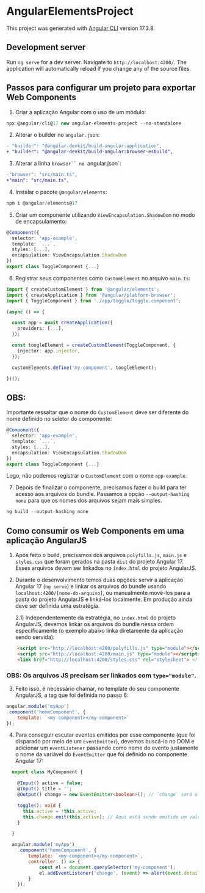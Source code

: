 # AngularElementsProject

This project was generated with [Angular CLI](https://github.com/angular/angular-cli) version 17.3.8.

## Development server

Run `ng serve` for a dev server. Navigate to `http://localhost:4200/`. The application will automatically reload if you change any of the source files.

## Passos para configurar um projeto para exportar Web Components
1) Criar a aplicação Angular com o uso de um módulo:
```typescript
npx @angular/cli@17 new angular-elements-project --no-standalone
```

2) Alterar o builder no `angular.json`:
```diff
- "builder": "@angular-devkit/build-angular:application",
+ "builder": "@angular-devkit/build-angular:browser-esbuild",
```

3) Alterar a linha `browser`` no `angular.json`:
```diff
-"browser": "src/main.ts",
+"main": "src/main.ts",
```

4) Instalar o pacote `@angular/elements`:
```typescript
npm i @angular/elements@17
```

5) Criar um componente utilizando `ViewEncapsulation.ShadowDom` no modo de encapsulamento:
```typescript
@Component({
  selector: 'app-example',
  template: `...`,
  styles: [...],
  encapsulation: ViewEncapsulation.ShadowDom
})
export class ToggleComponent {...}
```

6) Registrar seus componentes como `CustomElement` no arquivo `main.ts`:
```typescript
import { createCustomElement } from '@angular/elements';
import { createApplication } from '@angular/platform-browser';
import { ToggleComponent } from './app/toggle/toggle.component';

(async () => {

  const app = await createApplication({
    providers: [...],
  });

  const toogleElement = createCustomElement(ToggleComponent, {
    injector: app.injector,
  });

  customElements.define('my-component', toogleElement);

})();
```

## OBS:
Importante ressaltar que o nome do `CustomElement` deve ser diferente do nome definido no seletor do componente:
```typescript
@Component({
  selector: 'app-example',
  template: `...`,
  styles: [...],
  encapsulation: ViewEncapsulation.ShadowDom
})
export class ToggleComponent {...}
```

Logo, não podemos registrar o `CustomElement` com o nome `app-example`.

7) Depois de finalizar o componente, precisamos fazer o build para ter acesso aos arquivos do bundle. Passamos a opção `--output-hashing none` para que os nomes dos arquivos sejam mais simples.
```typescript
ng build --output-hashing none
```

## Como consumir os Web Components em uma aplicação AngularJS

1) Após feito o build, precisamos dos arquivos `polyfills.js`, `main.js` e `styles.css` que foram gerados na pasta `dist` do projeto Angular 17. Esses arquivos devem ser linkados no `index.html` do projeto AngularJS.

2) Durante o desenvolvimento temos duas opções: servir a aplicação Angular 17 (`ng serve`) e linkar os arquivos do bundle usando `localhost:4200/[nome-do-arquivo]`, ou manualmente movê-los para a pasta do projeto AngularJS e linká-los localmente. Em produção ainda deve ser definida uma estratégia.

    2.1) Independentemente da estratégia, no `index.html` do projeto AngularJS, devemos linkar os arquivos do bundle nessa ordem especificamente (o exemplo abaixo linka diretamente da aplicação sendo servida):
```html
    <script src="http://localhost:4200/polyfills.js" type="module"></script>
    <script src="http://localhost:4200/main.js" type="module"></script>
    <link href="http://localhost:4200/styles.css" rel="stylesheet"> <!-- caso exista um arquivo de estilo global -->
```

### OBS: Os arquivos JS precisam ser linkados com `type="module"`.

3) Feito isso, é necessário chamar, no template do seu componente AngularJS, a tag que foi definida no passo 6:
```javascript
angular.module('myApp')
.component('homeComponent', {
    template: `<my-component></my-component>`
});

```

4) Para conseguir escutar eventos emitidos por esse componente (que foi disparado por meio de um `EventEmitter`), devemos buscá-lo no DOM e adicionar um `eventListener` passando como nome do evento justamente o nome da variável do `EventEmitter` que foi definido no componente Angular 17:
```typescript
  export class MyComponent {

    @Input() active = false;
    @Input() title = '';
    @Output() change = new EventEmitter<boolean>(); // `change` será o nome do CustomEvent;

    toggle(): void {
      this.active = !this.active;
      this.change.emit(this.active); // Aqui está sendo emitido um valor, logo, disparado um CustomEvent com nome `change`;
    }

  }
```
```javascript
  angular.module('myApp')
    .component('homeComponent', {
        template: `<my-component></my-component>`,
        controller: () => {
            const el = document.querySelector('my-component');
            el.addEventListener('change', (event) => alert(event.detail)); // Escutamos o evento `change`, como definido no componente Angular acima. Importante ressaltar que o valor passado sempre estará disponível no objeto `detail`.
        }
    });
```